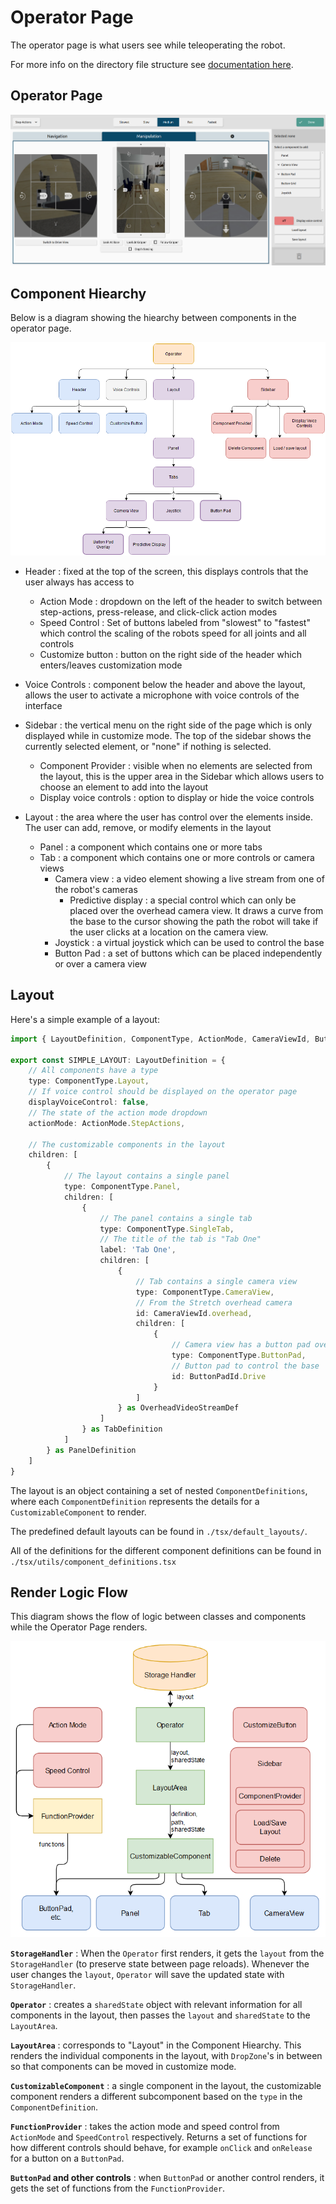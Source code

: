 # Operator Page

The operator page is what users see while teleoperating the robot.

For more info on the directory file structure see [documentation here](./tsx/README.md).

## Operator Page

![Operator Page](../../../documentation/assets/operator_page.png)

## Component Hiearchy

Below is a diagram showing the hiearchy between components in the operator page.

![operator page component hiearcy](../../../documentation/assets/component_hiearchy.png)

* Header
: fixed at the top of the screen, this displays controls that the user always has access to
    * Action Mode
    : dropdown on the left of the header to switch between step-actions, press-release, and click-click action modes
    * Speed Control
    : Set of buttons labeled from "slowest" to "fastest" which control the scaling of the robots speed for all joints and all controls
    * Customize button
    : button on the right side of the header which enters/leaves customization mode

* Voice Controls 
: component below the header and above the layout, allows the user to activate a microphone with voice controls of the interface

* Sidebar
: the vertical menu on the right side of the page which is only displayed while in customize mode. The top of the sidebar shows the currently selected element, or "none" if nothing is selected.
    * Component Provider
    : visible when no elements are selected from the layout, this is the upper area in the Sidebar which allows users to choose an element to add into the layout
    * Display voice controls
    : option to display or hide the voice controls

* Layout
: the area where the user has control over the elements inside. The user can add, remove, or modify elements in the layout
    * Panel
    : a component which contains one or more tabs
    * Tab
    : a component which contains one or more controls or camera views
        * Camera view
        : a video element showing a live stream from one of the robot's cameras
            * Predictive display
            : a special control which can only be placed over the overhead camera view. It draws a curve from the base to the cursor showing the path the robot will take if the user clicks at a location on the camera view.
        * Joystick
        : a virtual joystick which can be used to control the base
        * Button Pad
        : a set of buttons which can be placed independently or over a camera view
        
## Layout

Here's a simple example of a layout:

```ts
import { LayoutDefinition, ComponentType, ActionMode, CameraViewId, ButtonPadId, OverheadVideoStreamDef, TabDefinition, PanelDefinition } from "/utils/component_definitions";

export const SIMPLE_LAYOUT: LayoutDefinition = {
    // All components have a type
    type: ComponentType.Layout,
    // If voice control should be displayed on the operator page
    displayVoiceControl: false,
    // The state of the action mode dropdown
    actionMode: ActionMode.StepActions,

    // The customizable components in the layout
    children: [
        {
            // The layout contains a single panel
            type: ComponentType.Panel,
            children: [
                {
                    // The panel contains a single tab
                    type: ComponentType.SingleTab,
                    // The title of the tab is "Tab One"
                    label: 'Tab One',
                    children: [
                        {
                            // Tab contains a single camera view
                            type: ComponentType.CameraView,
                            // From the Stretch overhead camera
                            id: CameraViewId.overhead,
                            children: [
                                {
                                    // Camera view has a button pad overlay
                                    type: ComponentType.ButtonPad,
                                    // Button pad to control the base 
                                    id: ButtonPadId.Drive
                                }
                            ]
                        } as OverheadVideoStreamDef
                    ]
                } as TabDefinition
            ]
        } as PanelDefinition
    ]
}
```

The layout is an object containing a set of nested `ComponentDefinitions`, where each `ComponentDefinition` represents the details for a `CustomizableComponent` to render.

The predefined default layouts can be found in `./tsx/default_layouts/`.

All of the definitions for the different component definitions can be found in `./tsx/utils/component_definitions.tsx`

## Render Logic Flow

This diagram shows the flow of logic between classes and components while the Operator Page renders.

![Operator render logic flow](../../../documentation/assets/render_logic_flow.png)

**`StorageHandler`**
: When the `Operator` first renders, it gets the `layout` from the `StorageHandler` (to preserve state between page reloads). Whenever the user changes the `layout`, `Operator` will save the updated state with `StorageHandler`.

**`Operator`**
: creates a `sharedState` object with relevant information for all components in the layout, then passes the `layout` and `sharedState` to the `LayoutArea`.

**`LayoutArea`**
:  corresponds to "Layout" in the Component Hiearchy. This renders the individual components in the layout, with `DropZone`'s in between so that components can be moved in customize mode.

**`CustomizableComponent`**
: a single component in the layout, the customizable component renders a different subcomponent based on the `type` in the `ComponentDefinition`.

**`FunctionProvider`**
: takes the action mode and speed control from `ActionMode` and `SpeedControl` respectively. Returns a set of functions for how different controls should behave, for example `onClick` and `onRelease` for a button on a `ButtonPad`.

**`ButtonPad` and other controls**
: when `ButtonPad` or another control renders, it gets the set of functions from the `FunctionProvider`.


